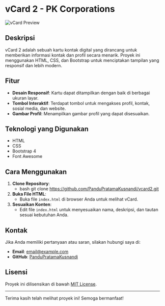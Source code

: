 # vCard 2 - PK Corporations

![vCard Preview](https://blog.pkcorporations.id/uploads/images/202412/image_750x_676c1b9a099e4.jpg) 

## Deskripsi

vCard 2 adalah sebuah kartu kontak digital yang dirancang untuk memberikan informasi kontak dan profil secara menarik. Proyek ini menggunakan HTML, CSS, dan Bootstrap untuk menciptakan tampilan yang responsif dan lebih modern.

## Fitur

- **Desain Responsif**: Kartu dapat ditampilkan dengan baik di berbagai ukuran layar.
- **Tombol Interaktif**: Terdapat tombol untuk mengakses profil, kontak, sosial media, dan website.
- **Gambar Profil**: Menampilkan gambar profil yang dapat disesuaikan.

## Teknologi yang Digunakan

- HTML
- CSS
- Bootstrap 4
- Font Awesome

## Cara Menggunakan

1. **Clone Repository**:
   - bash git clone https://github.com/PanduPratamaKusnandi/vcard2.git
2. **Buka File HTML**:
   - Buka file `index.html` di browser Anda untuk melihat vCard.
3. **Sesuaikan Konten**:
   - Edit file `index.html` untuk menyesuaikan nama, deskripsi, dan tautan sesuai kebutuhan Anda.

## Kontak

Jika Anda memiliki pertanyaan atau saran, silakan hubungi saya di:

- **Email**: [email@example.com](mailto:pandupk@pkcorporations.id)
- **GitHub**: [PanduPratamaKusnandi](https://github.com/PanduPratamaKusnandi)

## Lisensi

Proyek ini dilisensikan di bawah [MIT License](LICENSE).

---

Terima kasih telah melihat proyek ini! Semoga bermanfaat!
